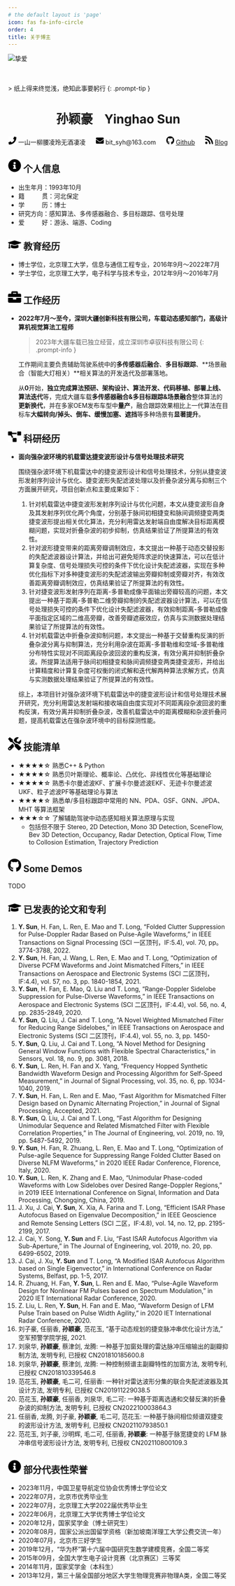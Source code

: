 ```yaml
---
# the default layout is 'page'
icon: fas fa-info-circle
order: 4
title: 关于博主
---
```


![挚爱](../assets/img/with-yanyan.jpg)

<br>
<br>
> 纸上得来终觉浅，绝知此事要躬行
{: .prompt-tip }

<center>
    <h1>孙颖豪&nbsp;&nbsp;&nbsp;&nbsp;Yinghao Sun</h1>
    <div>
        <span>
            <img alt="phone" src="../assets/icon/phone-solid.svg" width="18px">
            一山一柳腰凌玲无酒凄凌
        </span>
        &nbsp;&nbsp;&nbsp;&nbsp;
        <span>
            <img alt="e-mail" src="../assets/icon/envelope-solid.svg" width="18px">
            bit_syh@163.com
        </span>
        &nbsp;&nbsp;&nbsp;&nbsp;
        <span>
            <img alt="github" src="../assets/icon/github-brands.svg" width="18px">
            <a href="https://github.com/danc1nc0de">Github</a>
        </span>
        &nbsp;&nbsp;&nbsp;&nbsp;
        <span>
            <img alt="blog" src="../assets/icon/rss-solid.svg" width="18px">
            <a href="https://yinghao.info">Blog</a>
        </span>
    </div>
</center>

## <img alt="info" src="../assets/icon/info-circle-solid.svg" width="30px"> 个人信息 

- 出生年月：1993年10月
- 籍&nbsp;&nbsp;&nbsp;&nbsp;&nbsp;&nbsp;&nbsp;&nbsp;&nbsp;&nbsp;贯：河北保定
- 学&nbsp;&nbsp;&nbsp;&nbsp;&nbsp;&nbsp;&nbsp;&nbsp;&nbsp;&nbsp;历：博士
- 研究方向：感知算法、多传感器融合、多目标跟踪、信号处理
- 爱&nbsp;&nbsp;&nbsp;&nbsp;&nbsp;&nbsp;&nbsp;&nbsp;&nbsp;&nbsp;好：游泳、端游、Coding

## <img alt="graduation" src="../assets/icon/graduation-cap-solid.svg" width="30px"> 教育经历

- 博士学位，北京理工大学，信息与通信工程专业，2016年9月～2022年7月
- 学士学位，北京理工大学，电子科学与技术专业，2012年9月～2016年7月

## <img alt="work" src="../assets/icon/briefcase-solid.svg" width="30px"> 工作经历

- **2022年7月～至今，深圳大疆创新科技有限公司，车载动态感知部门，高级计算机视觉算法工程师**

    > 2023年大疆车载已独立经营，成立深圳市卓驭科技有限公司
    {: .prompt-info }

    工作期间主要负责辅助驾驶系统中的**多传感器后融合**、**多目标跟踪**、**场景融合（智能大灯相关）**相关算法的开发迭代及部署落地。

    从**0**开始，**独立完成算法预研、架构设计、算法开发、代码移植、部署上线、算法迭代**等，完成大疆车载**多传感器融合&多目标跟踪&场景融合**整体算法的**更新换代**，并在多家OEM发布车型中**量产**，融合跟踪效果相比上一代算法在目标车**大幅转向/掉头、倒车、缓慢加塞、遮挡**等多种场景有**显著提升**。

## <img alt="research" src="../assets/icon/project-diagram-solid.svg" width="30px"> 科研经历

- **面向强杂波环境的机载雷达捷变波形设计与信号处理技术研究**

    围绕强杂波环境下机载雷达中的捷变波形设计和信号处理技术，分别从捷变波形发射序列设计与优化、捷变波形失配滤波处理以及折叠杂波分离与抑制三个方面展开研究，项目创新点和主要成果如下：

  1. 针对机载雷达中捷变波形发射序列设计与优化问题，本文从捷变波形自身及其发射序列优化两个角度，分别基于脉间初相捷变和脉间调频捷变两类捷变波形提出相关优化算法，充分利用雷达发射端自由度解决目标距离模糊问题，实现对折叠杂波的初步抑制，仿真结果验证了所提算法的有效性。
  2. 针对波形捷变带来的距离旁瓣调制效应，本文提出一种基于动态交替投影的失配滤波器设计算法，并给出可避免矩阵求逆的快速算法，可以在低计算复杂度、信号处理损失可控的条件下优化设计失配滤波器，实现在多种优化指标下对多种捷变波形的失配滤波输出旁瓣抑制或旁瓣对齐，有效改善距离旁瓣调制效应，仿真结果验证了所提算法的有效性。
  3. 针对捷变波形发射序列在距离-多普勒成像平面输出旁瓣较高的问题，本文提出一种基于距离-多普勒二维旁瓣抑制的失配滤波器设计算法，可以在信号处理损失可控的条件下优化设计失配滤波器，有效抑制距离-多普勒成像平面指定区域的二维高旁瓣，改善旁瓣遮蔽效应，仿真与实测数据处理结果验证了所提算法的有效性。
  4. 针对机载雷达中折叠杂波抑制问题，本文提出一种基于交替重构反演的折叠杂波分离与抑制算法，充分利用杂波在距离-多普勒维和空域-多普勒维分布特性实现对不同距离段杂波回波的重构反演，有效分离并抑制折叠杂波。所提算法适用于脉间初相捷变和脉间调频捷变两类捷变波形，并给出计算精度和计算复杂度可权衡的闭式解和迭代解两种算法求解方式，仿真与实测数据处理结果验证了所提算法的有效性。

  综上，本项目针对强杂波环境下机载雷达中的捷变波形设计和信号处理技术展开研究，充分利用雷达发射端和接收端自由度实现对不同距离段杂波回波的重构反演，有效分离并抑制折叠杂波，改善机载雷达中的距离模糊和杂波折叠问题，提高机载雷达在强杂波环境中的目标探测性能。

## <img alt="skill" src="../assets/icon/tools-solid.svg" width="30px"> 技能清单

- ★★★★☆ 熟悉C++ & Python
- ★★★★☆ 熟悉贝叶斯理论、概率论、凸优化、非线性优化等基础理论
- ★★★★☆ 熟悉卡尔曼滤波KF、扩展卡尔曼滤波EKF、无迹卡尔曼滤波UKF、粒子滤波PF等基础理论与算法
- ★★★★☆ 熟悉单/多目标跟踪中常用的 NN、PDA、GSF、GNN、JPDA、MHT 等算法框架
- ★★★☆☆ 了解辅助驾驶中动态感知相关算法原理与实现
  - 包括但不限于 Stereo, 2D Detection, Mono 3D Detection, SceneFlow, Bev 3D Detection, Occupancy, Radar Detection, Optical Flow, Time to Collosion Estimation, Trajectory Prediction

## <img alt="demo" src="../assets/icon/github-brands.svg" width="30px"> Some Demos

TODO

## <img alt="publication" src="../assets/icon/graduation-cap-solid.svg" width="30px"> 已发表的论文和专利

1. **Y. Sun**, H. Fan, L. Ren, E. Mao and T. Long, “Folded Clutter Suppression for Pulse-Doppler Radar Based on Pulse-Agile Waveforms,” in IEEE Transactions on Signal Processing (SCI 一区顶刊，IF:5.4), vol. 70, pp。 3774-3788, 2022.
2. **Y. Sun**, H. Fan, J. Wang, L. Ren, E. Mao and T. Long, “Optimization of Diverse PCFM Waveforms and Joint Mismatched Filters,” in IEEE Transactions on Aerospace and Electronic Systems (SCI 二区顶刊，IF:4.4), vol. 57, no. 3, pp. 1840-1854, 2021.
3. **Y. Sun**, H. Fan, E. Mao, Q. Liu and T. Long, “Range-Doppler Sidelobe Suppression for Pulse-Diverse Waveforms,” in IEEE Transactions on Aerospace and Electronic Systems (SCI 二区顶刊，IF:4.4), vol. 56, no. 4, pp. 2835-2849, 2020.
4. **Y. Sun**, Q. Liu, J. Cai and T. Long, “A Novel Weighted Mismatched Filter for Reducing Range Sidelobes,” in IEEE Transactions on Aerospace and Electronic Systems (SCI 二区顶刊，IF:4.4), vol. 55, no. 3, pp. 1450-
5. **Y. Sun**, Q. Liu, J. Cai and T. Long, “A Novel Method for Designing General Window Functions with Flexible Spectral Characteristics,” in Sensors, vol. 18, no. 9, pp. 3081, 2018.
6. **Y. Sun**, L. Ren, H. Fan and X. Yang, “Frequency Hopped Synthetic Bandwidth Waveform Design and Processing Algorithm for Self-Speed Measurement,” in Journal of Signal Processing, vol. 35, no. 6, pp. 1034-1040, 2019.
7. **Y. Sun**, H. Fan, L. Ren and E. Mao, “Fast Algorithm for Mismatched Filter Design based on Dynamic Alternating Projection,” in Journal of Signal Processing, Accepted, 2021.
8. **Y. Sun**, Q. Liu, J. Cai and T. Long, “Fast Algorithm for Designing Unimodular Sequence and Related Mismatched Filter with Flexible Correlation Properties,” in The Journal of Engineering, vol. 2019, no. 19, pp. 5487-5492, 2019.
9. **Y. Sun**, H. Fan, R. Zhuang, L. Ren, E. Mao and T. Long, “Optimization of Pulse-agile Sequence for Suppressing Range Folded Clutter Based on Diverse NLFM Waveforms,” in 2020 IEEE Radar Conference, Florence, Italy, 2020.
10. **Y. Sun**, L. Ren, K. Zhang and E. Mao, “Unimodular Phase-coded Waveforms with Low Sidelobes over Desired Range-Doppler Regions,” in 2019 IEEE International Conference on Signal, Information and Data Processing, Chongqing, China, 2019.
11. J. Xu, J. Cai, **Y. Sun**, X. Xia, A. Farina and T. Long, “Efficient ISAR Phase Autofocus Based on Eigenvalue Decomposition,” in IEEE Geoscience and Remote Sensing Letters (SCI 二区，IF:4.8), vol. 14, no. 12, pp. 2195-2199, 2017.
12. J. Cai, Y. Song, **Y. Sun** and F. Liu, “Fast ISAR Autofocus Algorithm via Sub-Aperture,” in The Journal of Engineering, vol. 2019, no. 20, pp. 6499-6502, 2019.
13. J. Cai, J. Xu, **Y. Sun** and T. Long, “A Modified ISAR Autofocus Algorithm based on Single Eigenvector,” in International Conference on Radar Systems, Belfast, pp. 1-5, 2017.
14. R. Zhuang, H. Fan, **Y. Sun**, L. Ren and E. Mao, “Pulse-Agile Waveform Design for Nonlinear FM Pulses based on Spectrum Modulation,” in 2020 IET International Radar Conference, 2020.
15. Z. Liu, L. Ren, **Y. Sun**, H. Fan and E. Mao, “Waveform Design of LFM Pulse Train based on Pulse Width Agility,” in 2020 IET International Radar Conference, 2020.
16. 刘子豪, 任丽香, **孙颖豪**, 范花玉, “基于动态规划的捷变脉冲串优化设计方法,” 空军预警学院学报, 2021.
17. 刘泉华, **孙颖豪**, 蔡津剑, 龙腾: 一种基于加窗处理的雷达脉冲压缩输出的副瓣抑制方法, 发明专利, 已授权 CN201810185600.8
18. 刘泉华, **孙颖豪**, 蔡津剑, 龙腾: 一种控制频谱主副瓣特性的加窗方法, 发明专利, 已授权 CN201810339546.8
19. 范花玉, **孙颖豪**, 毛二可, 任丽香: 一种针对雷达波形分集的联合失配滤波器及其设计方法, 发明专利, 已授权 CN201911229038.5
20. 范花玉, **孙颖豪**, 任丽香, 刘泉华, 毛二可: 一种基于距离选通和交替反演的折叠杂波的抑制方法, 发明专利, 已授权 CN202210003864.3
21. 任丽香, 龙腾, 刘子豪, **孙颖豪**, 毛二可, 范花玉: 一种基于脉间相位频谱双捷变的波形设计方法, 发明专利, 已授权 CN202110793850.1
22. 范花玉, 刘子豪, 沙明辉, 毛二可, 任丽香, **孙颖豪**: 一种基于脉宽捷变的 LFM 脉冲串信号波形设计方法, 发明专利, 已授权 CN202110800109.3

## <img alt="honor" src="../assets/icon/info-circle-solid.svg" width="30px"> 部分代表性荣誉

- 2023年11月，中国卫星导航定位协会优秀博士学位论文
- 2022年07月，北京市优秀毕业生
- 2022年07月，北京理工大学2022届优秀毕业生
- 2022年06月，北京理工大学优秀博士学位论文
- 2020年12月，国家奖学金（博士研究生）
- 2020年08月，国家公派出国留学资格（新加坡南洋理工大学公费交流一年）
- 2020年07月，北京市三好学生
- 2019年12月，“华为杯”第十六届中国研究生数学建模竞赛，全国二等奖
- 2015年09月，全国大学生电子设计竞赛（北京赛区）三等奖
- 2014年11月，国家奖学金（本科生）
- 2013年12月，第三十届全国部分地区大学生物理竞赛非物理A类，全国二等奖